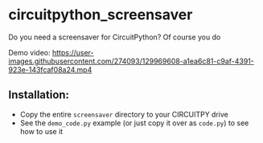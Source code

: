 # circuitpython_screensaver
Do you need a screensaver for CircuitPython? Of course you do

Demo video:
https://user-images.githubusercontent.com/274093/129969608-a1ea6c81-c9af-4391-923e-143fcaf08a24.mp4

## Installation:
- Copy the entire `screensaver` directory to your CIRCUITPY drive
- See the `demo_code.py` example (or just copy it over as `code.py`) to see how to use it

